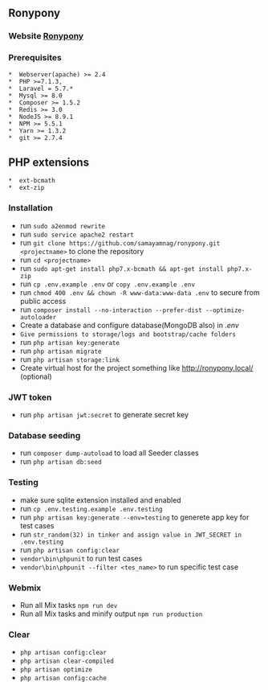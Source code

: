 ## Ronypony ##

### Website [Ronypony](https://www.ronypony.com/)

### Prerequisites ###

    *  Webserver(apache) >= 2.4
    *  PHP >=7.1.3,
    *  Laravel = 5.7.*
    *  Mysql >= 8.0
    *  Composer >= 1.5.2
    *  Redis >= 3.0
    *  NodeJS >= 8.9.1
    *  NPM >= 5.5.1
    *  Yarn >= 1.3.2
    *  git >= 2.7.4

## PHP extensions ##

    *  ext-bcmath
    *  ext-zip

### Installation ###

* run `sudo a2enmod rewrite`
* run `sudo service apache2 restart`
* run `git clone https://github.com/samayamnag/ronypony.git <projectname>` to clone the repository
* run `cd <projectname>`
* run `sudo apt-get install php7.x-bcmath && apt-get install php7.x-zip`
* run `cp .env.example .env` or `copy .env.example .env`
* run `chmod 400 .env && chown -R www-data:www-data .env` to secure from public access
* run `composer install --no-interaction --prefer-dist --optimize-autoloader`
* Create a database and configure database(MongoDB also) in *.env*
* `Give permissions to storage/logs and bootstrap/cache folders`
* run `php artisan key:generate`
* run `php artisan migrate`
* run `php artisan storage:link`
* Create virtual host for the project something like http://ronypony.local/ (optional)

### JWT token ###
* run `php artisan jwt:secret` to generate secret key

### Database seeding ###
* run `composer dump-autoload` to load all Seeder classes
* run `php artisan db:seed`

### Testing ###
* make sure sqlite extension installed and enabled
* run `cp .env.testing.example .env.testing`
* run `php artisan key:generate --env=testing` to generete app key for test cases
* run `str_random(32) in tinker and assign value in JWT_SECRET in .env.testing`
* run `php artisan config:clear`
* `vendor\bin\phpunit` to run test cases
* `vendor\bin\phpunit --filter <tes_name>` to run specific test case

### Webmix ###
* Run all Mix tasks `npm run dev`
* Run all Mix tasks and minify output `npm run production`

### Clear ###
* `php artisan config:clear`
* `php artisan clear-compiled`
* `php artisan optimize`
* `php artisan config:cache`